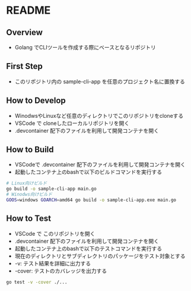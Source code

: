 # README
## Overview
- Golang でCLIツールを作成する際にベースとなるリポジトリ

## First Step
- このリポジトリ内の sample-cli-app を任意のプロジェクト名に置換する

## How to Develop
- WinodwsやLinuxなど任意のディレクトリでこのリポジトリをcloneする
- VSCode で cloneしたローカルリポジトリを開く
- .devcontainer 配下のファイルを利用して開発コンテナを開く

## How to Build
- VSCodeで .devcontainer 配下のファイルを利用して開発コンテナを開く
- 起動したコンテナ上のbashで以下のビルドコマンドを実行する

```bash
# Linux向けビルド
go build -o sample-cli-app main.go
# Winodws向けビルド
GOOS=windows GOARCH=amd64 go build -o sample-cli-app.exe main.go
```

## How to Test
- VSCode で このリポジトリを開く
- .devcontainer 配下のファイルを利用して開発コンテナを開く
- 起動したコンテナ上のbashで以下のテストコマンドを実行する
- 現在のディレクトリとサブディレクトリのパッケージをテスト対象とする
- -v: テスト結果を詳細に出力する
- -cover: テストのカバレッジを出力する

```bash
go test -v -cover ./...
```
